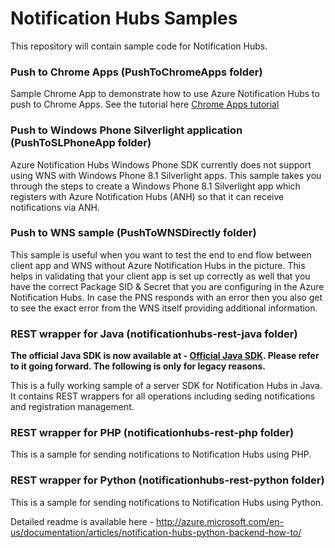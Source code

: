 # Notification Hubs Samples

This repository will contain sample code for Notification Hubs.

### Push to Chrome Apps (PushToChromeApps folder) 
Sample Chrome App to demonstrate how to use Azure Notification Hubs to push to Chrome Apps. See the tutorial here [Chrome Apps tutorial]

### Push to Windows Phone Silverlight application (PushToSLPhoneApp folder)
Azure Notification Hubs Windows Phone SDK currently does not support using WNS with Windows Phone 8.1 Silverlight apps. This sample takes you through the steps to create a Windows Phone 8.1 Silverlight app which registers with Azure Notification Hubs (ANH) so that it can receive notifications via ANH. 

### Push to WNS sample (PushToWNSDirectly folder)
This sample is useful when you want to test the end to end flow between client app and WNS without Azure Notification Hubs in the picture. This helps in validating that your client app is set up correctly as well that you have the correct Package SID & Secret that you are configuring in the Azure Notification Hubs. In case the PNS responds with an error then you also get to see the exact error from the WNS itself providing additional information.

### REST wrapper for Java (notificationhubs-rest-java folder)

**The official Java SDK is now available at - [Official Java SDK]. Please refer to it going forward. The following is only for legacy reasons.**

This is a fully working sample of a server SDK for Notification Hubs in Java. It contains REST wrappers for all operations including seding notifications and registration management.

### REST wrapper for PHP (notificationhubs-rest-php folder)
This is a sample for sending notifications to Notification Hubs using PHP.

### REST wrapper for Python (notificationhubs-rest-python folder)
This is a sample for sending notifications to Notification Hubs using Python.

Detailed readme is available here - 
http://azure.microsoft.com/en-us/documentation/articles/notification-hubs-python-backend-how-to/

[Official Java SDK]: https://github.com/Azure/azure-notificationhubs-java-backend
[Chrome Apps tutorial]: http://azure.microsoft.com/en-us/documentation/articles/notification-hubs-chrome-get-started/
